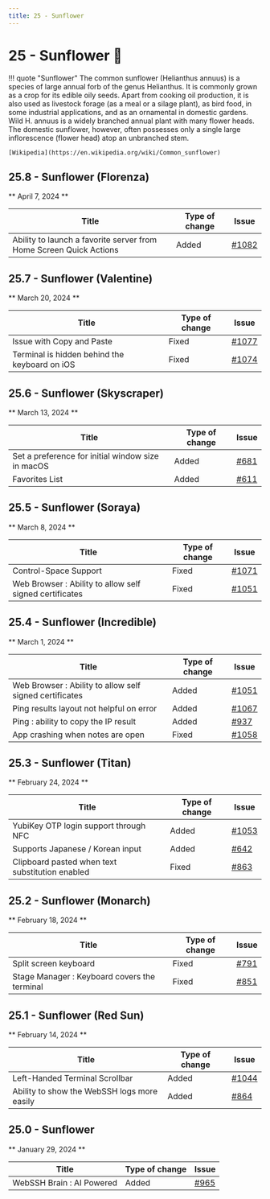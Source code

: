 ```yaml
---
title: 25 - Sunflower
---
```

# 25 - Sunflower :sunflower:
!!! quote "Sunflower"
    The common sunflower (Helianthus annuus) is a species of large annual forb of the genus Helianthus. It is commonly grown as a crop for its edible oily seeds. Apart from cooking oil production, it is also used as livestock forage (as a meal or a silage plant), as bird food, in some industrial applications, and as an ornamental in domestic gardens. Wild H. annuus is a widely branched annual plant with many flower heads. The domestic sunflower, however, often possesses only a single large inflorescence (flower head) atop an unbranched stem.

    [Wikipedia](https://en.wikipedia.org/wiki/Common_sunflower)

## 25.8 - Sunflower (Florenza)
** April 7, 2024 **

| Title | Type of change | Issue |
| --- | --- | --- |
| Ability to launch a favorite server from Home Screen Quick Actions | Added | [#1082](https://github.com/isontheline/pro.webssh.net/issues/1082) |

## 25.7 - Sunflower (Valentine)
** March 20, 2024 **

| Title | Type of change | Issue |
| --- | --- | --- |
| Issue with Copy and Paste | Fixed | [#1077](https://github.com/isontheline/pro.webssh.net/issues/1077) |
| Terminal is hidden behind the keyboard on iOS | Fixed | [#1074](https://github.com/isontheline/pro.webssh.net/issues/1074) |

## 25.6 - Sunflower (Skyscraper)
** March 13, 2024 **

| Title | Type of change | Issue |
| --- | --- | --- |
| Set a preference for initial window size in macOS | Added | [#681](https://github.com/isontheline/pro.webssh.net/issues/681) |
| Favorites List | Added | [#611](https://github.com/isontheline/pro.webssh.net/issues/611) |

## 25.5 - Sunflower (Soraya)
** March 8, 2024 **

| Title | Type of change | Issue |
| --- | --- | --- |
| Control-Space Support | Fixed | [#1071](https://github.com/isontheline/pro.webssh.net/issues/1071) |
| Web Browser : Ability to allow self signed certificates | Fixed | [#1051](https://github.com/isontheline/pro.webssh.net/issues/1051) |

## 25.4 - Sunflower (Incredible)
** March 1, 2024 **

| Title | Type of change | Issue |
| --- | --- | --- |
| Web Browser : Ability to allow self signed certificates | Added | [#1051](https://github.com/isontheline/pro.webssh.net/issues/1051) |
| Ping results layout not helpful on error | Added | [#1067](https://github.com/isontheline/pro.webssh.net/issues/1067) |
| Ping : ability to copy the IP result | Added | [#937](https://github.com/isontheline/pro.webssh.net/issues/937) |
| App crashing when notes are open | Fixed | [#1058](https://github.com/isontheline/pro.webssh.net/issues/1058) |

## 25.3 - Sunflower (Titan)
** February 24, 2024 **

| Title | Type of change | Issue |
| --- | --- | --- |
| YubiKey OTP login support through NFC | Added | [#1053](https://github.com/isontheline/pro.webssh.net/issues/1053) |
| Supports Japanese / Korean input | Added | [#642](https://github.com/isontheline/pro.webssh.net/issues/642) |
| Clipboard pasted when text substitution enabled | Fixed | [#863](https://github.com/isontheline/pro.webssh.net/issues/863) |

## 25.2 - Sunflower (Monarch)
** February 18, 2024 **

| Title | Type of change | Issue |
| --- | --- | --- |
| Split screen keyboard | Fixed | [#791](https://github.com/isontheline/pro.webssh.net/issues/791) |
| Stage Manager : Keyboard covers the terminal | Fixed | [#851](https://github.com/isontheline/pro.webssh.net/issues/851) |

## 25.1 - Sunflower (Red Sun)
** February 14, 2024 **

| Title | Type of change | Issue |
| --- | --- | --- |
| Left-Handed Terminal Scrollbar | Added | [#1044](https://github.com/isontheline/pro.webssh.net/issues/1044) |
| Ability to show the WebSSH logs more easily | Added | [#864](https://github.com/isontheline/pro.webssh.net/issues/864) |

## 25.0 - Sunflower
** January 29, 2024 **

| Title | Type of change | Issue |
| --- | --- | --- |
| WebSSH Brain : AI Powered | Added | [#965](https://github.com/isontheline/pro.webssh.net/issues/965) |